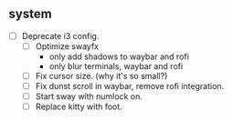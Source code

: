 ## system

- [ ] Deprecate i3 config.
  - [ ] Optimize swayfx
    - only add shadows to waybar and rofi
    - only blur terminals, waybar and rofi
  - [ ] Fix cursor size. (why it's so small?)
  - [ ] Fix dunst scroll in waybar, remove rofi integration.
  - [ ] Start sway with numlock on.
  - [ ] Replace kitty with foot.
